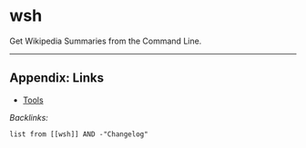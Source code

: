 # wsh

Get Wikipedia Summaries from the Command Line.

---

## Appendix: Links

* [Tools](../../Tools.md)

*Backlinks:*

````dataview
list from [[wsh]] AND -"Changelog"
````
